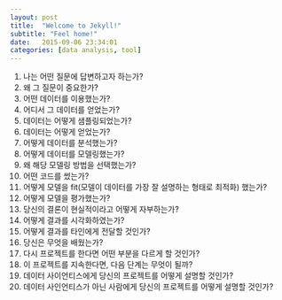 ```yaml
---
layout: post
title:  "Welcome to Jekyll!"
subtitle: "Feel home!"
date:   2015-09-06 23:34:01
categories: [data analysis, tool]
---
```

1. 나는 어떤 질문에 답변하고자 하는가?
2. 왜 그 질문이 중요한가?
3. 어떤 데이터를 이용했는가?
4. 어디서 그 데이터를 얻었는가?
5. 데이터는 어떻게 샘플링되었는가?
6. 데이터는 어떻게 얻었는가?
7. 어떻게 데이터를 분석했는가?
8. 어떻게 데이터를 모델링했는가?
9. 왜 해당 모델링 방법을 선택했는가?
10. 어떤 코드를 썼는가?
11. 어떻게 모델을 fit(모델이 데이터를 가장 잘 설명하는 형태로 최적화) 했는가?
12. 어떻게 모델을 평가했는가?
13. 당신의 결론이 현실적이라고 어떻게 자부하는가?
14. 어떻게 결과를 시각화하였는가?
15. 어떻게 결과를 타인에게 전달할 것인가?
16. 당신은 무엇을 배웠는가?
17. 다시 프로젝트를 한다면 어떤 부분을 다르게 할 것인가?
18. 이 프로젝트를 지속한다면, 다음 단계는 무엇이 될까?
19. 데이터 사이언티스에게 당신의 프로젝트를 어떻게 설명할 것인가?
20. 데이터 사인언티스가 아닌 사람에게 당신의 프로젝트를 어떻게 설명할 것인가?
